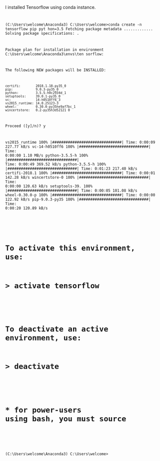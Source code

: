 I installed Tensorflow using conda instance.
<code>

(C:\Users\welcome\Anaconda3) C:\Users\welcome>conda create -n tensorflow pip pyt
hon=3.5
Fetching package metadata .............
Solving package specifications: .

Package plan for installation in environment C:\Users\welcome\Anaconda3\envs\ten
sorflow:

The following NEW packages will be INSTALLED:

    certifi:        2018.1.18-py35_0
    pip:            9.0.3-py35_0
    python:         3.5.5-h0c2934d_1
    setuptools:     39.0.1-py35_0
    vc:             14-h0510ff6_3
    vs2015_runtime: 14.0.25123-3
    wheel:          0.30.0-py35he9af7bc_1
    wincertstore:   0.2-py35h3d52121_0

Proceed ([y]/n)? y

vs2015_runtime 100% |###############################| Time: 0:00:09 227.77 kB/s
vc-14-h0510ff6 100% |###############################| Time: 0:00:00   1.10 MB/s
python-3.5.5-h 100% |###############################| Time: 0:00:49 369.52 kB/s
python-3.5.5-h 100% |###############################| Time: 0:01:23 217.40 kB/s
certifi-2018.1 100% |###############################| Time: 0:00:01 142.28 kB/s
wincertstore-0 100% |###############################| Time: 0:00:00 120.63 kB/s
setuptools-39. 100% |###############################| Time: 0:00:05 101.08 kB/s
wheel-0.30.0-p 100% |###############################| Time: 0:00:00 122.92 kB/s
pip-9.0.3-py35 100% |###############################| Time: 0:00:20 120.89 kB/s
#
# To activate this environment, use:
# > activate tensorflow
#
# To deactivate an active environment, use:
# > deactivate
#
# * for power-users using bash, you must source
#


(C:\Users\welcome\Anaconda3) C:\Users\welcome>
</code>
